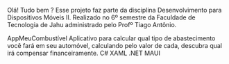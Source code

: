 Olá! Tudo bem ?
Esse projeto faz parte da disciplina Desenvolvimento para Dispositivos Móveis II. Realizado no 6º semestre da Faculdade de Tecnologia de Jahu administrado pelo Profº Tiago Antônio.

AppMeuCombustível
Aplicativo para calcular qual tipo de abastecimento você fará em seu automóvel, calculando pelo valor de cada, descubra qual irá compensar financeiramente.
C#
XAML
.NET MAUI

